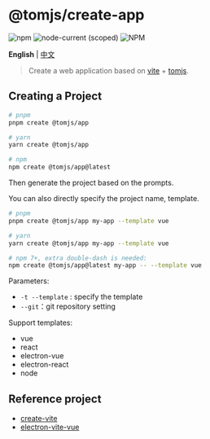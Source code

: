# @tomjs/create-app

![npm](https://img.shields.io/npm/v/@tomjs/create-app) ![node-current (scoped)](https://img.shields.io/node/v/@tomjs/create-app) ![NPM](https://img.shields.io/npm/l/@tomjs/create-app)

**English** | [中文](./README.zh_CN.md)

> Create a web application based on [vite](https://github.com/vitejs/vite) + [tomjs](https://github.com/tomgao365/tomjs).

## Creating a Project

```bash
# pnpm
pnpm create @tomjs/app

# yarn
yarn create @tomjs/app

# npm
npm create @tomjs/app@latest
```

Then generate the project based on the prompts.

You can also directly specify the project name, template.

```bash
# pnpm
pnpm create @tomjs/app my-app --template vue

# yarn
yarn create @tomjs/app my-app --template vue

# npm 7+, extra double-dash is needed:
npm create @tomjs/app@latest my-app -- --template vue
```

Parameters:

- `-t --template` : specify the template
- `--git`：git repository setting

Support templates:

- vue
- react
- electron-vue
- electron-react
- node

## Reference project

- [create-vite](https://github.com/vitejs/vite/tree/main/packages/create-vite)
- [electron-vite-vue](https://github.com/electron-vite/electron-vite-vue)
